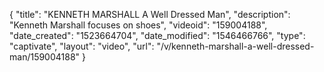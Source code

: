 {
    "title": "KENNETH MARSHALL A Well Dressed Man",
    "description": "Kenneth Marshall focuses on shoes",
    "videoid": "159004188",
    "date_created": "1523664704",
    "date_modified": "1546466766",
    "type": "captivate",
    "layout": "video",
    "url": "\/v\/kenneth-marshall-a-well-dressed-man\/159004188"
}